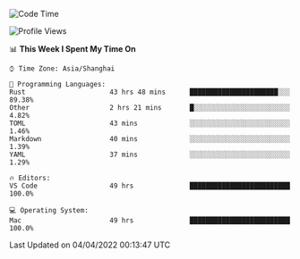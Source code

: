 <!--START_SECTION:waka-->
![Code Time](http://img.shields.io/badge/Code%20Time-1%2C201%20hrs%2012%20mins-blue)

![Profile Views](http://img.shields.io/badge/Profile%20Views-13-blue)

📊 **This Week I Spent My Time On** 

```text
⌚︎ Time Zone: Asia/Shanghai

💬 Programming Languages: 
Rust                     43 hrs 48 mins      ██████████████████████░░░   89.38% 
Other                    2 hrs 21 mins       █░░░░░░░░░░░░░░░░░░░░░░░░   4.82% 
TOML                     43 mins             ░░░░░░░░░░░░░░░░░░░░░░░░░   1.46% 
Markdown                 40 mins             ░░░░░░░░░░░░░░░░░░░░░░░░░   1.39% 
YAML                     37 mins             ░░░░░░░░░░░░░░░░░░░░░░░░░   1.29%

🔥 Editors: 
VS Code                  49 hrs              █████████████████████████   100.0%

💻 Operating System: 
Mac                      49 hrs              █████████████████████████   100.0%

```


 Last Updated on 04/04/2022 00:13:47 UTC
<!--END_SECTION:waka-->
